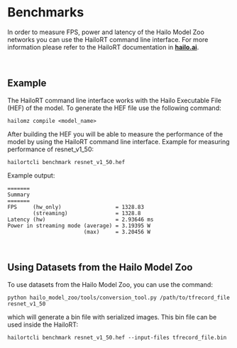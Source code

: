 # Benchmarks

In order to measure FPS, power and latency of the Hailo Model Zoo networks you can use the HailoRT command line interface.
For more information please refer to the HailoRT documentation in [**hailo.ai**](https://hailo.ai/).

<br>

## Example

The HailoRT command line interface works with the Hailo Executable File (HEF) of the model. To generate the HEF file use the following command:
```
hailomz compile <model_name>
```
After building the HEF you will be able to measure the performance of the model by using the HailoRT command line interface. Example for measuring performance of resnet_v1_50:
```
hailortcli benchmark resnet_v1_50.hef
```

Example output:
```
=======
Summary
=======
FPS     (hw_only)                 = 1328.83
        (streaming)               = 1328.8
Latency (hw)                      = 2.93646 ms
Power in streaming mode (average) = 3.19395 W
                        (max)     = 3.20456 W

```

<br>

## Using Datasets from the Hailo Model Zoo
To use datasets from the Hailo Model Zoo, you can use the command:
```
python hailo_model_zoo/tools/conversion_tool.py /path/to/tfrecord_file resnet_v1_50
```
which will generate a bin file with serialized images. This bin file can be used inside the HailoRT:
```
hailortcli benchmark resnet_v1_50.hef --input-files tfrecord_file.bin
```

